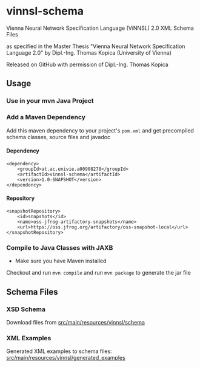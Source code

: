 # vinnsl-schema
Vienna Neural Network Specification Language (ViNNSL) 2.0 XML Schema Files

as specified in the Master Thesis "Vienna Neural Network Specification Language 2.0" by Dipl.-Ing. Thomas Kopica (University of Vienna)

Released on GitHub with permission of Dipl.-Ing. Thomas Kopica

## Usage
### Use in your mvn Java Project
### Add a Maven Dependency
Add this maven dependency to your project's ``pom.xml`` and get precompiled schema classes, source files and javadoc

#### Dependency
```
<dependency>
    <groupId>at.ac.univie.a00908270</groupId>
    <artifactId>vinnsl-schema</artifactId>
    <version>1.0-SNAPSHOT</version>
</dependency>
```

#### Repository
```
<snapshotRepository>
    <id>snapshots</id>
    <name>oss-jfrog-artifactory-snapshots</name>
    <url>https://oss.jfrog.org/artifactory/oss-snapshot-local</url>
</snapshotRepository>
```

### Compile to Java Classes with JAXB
- Make sure you have Maven installed

Checkout and run
``mvn compile``
and run
``mvn package``
to generate the jar file

## Schema Files
### XSD Schema
Download files from [src/main/resources/vinnsl/schema](src/main/resources/vinnsl/schema)
### XML Examples
Generated XML examples to schema files: [src/main/resources/vinnsl/generated_examples](src/main/resources/vinnsl/generated_examples)
